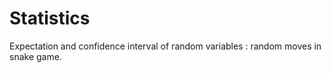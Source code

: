 Statistics
==

Expectation and confidence interval of random variables : random moves in snake game.